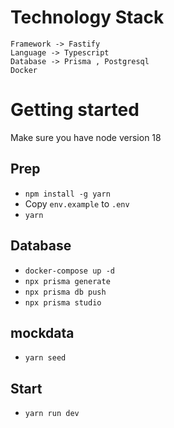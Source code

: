 # Technology Stack

    Framework -> Fastify
    Language -> Typescript
    Database -> Prisma , Postgresql
    Docker

# Getting started

Make sure you have node version 18

## Prep

-   `npm install -g yarn`
-   Copy `env.example` to `.env`
-   `yarn`

## Database

-   `docker-compose up -d`
-   `npx prisma generate`
-   `npx prisma db push`
-   `npx prisma studio`

## mockdata

-   `yarn seed`

## Start

-   `yarn run dev`
